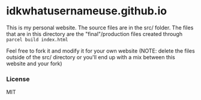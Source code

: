 # idkwhatusernameuse.github.io

This is my personal website. The source files are in the src/ folder. The files that are in this directory are the "final"/production files created through `parcel build index.html`

Feel free to fork it and modify it for your own website (NOTE: delete the files outside of the src/ directory or you'll end up with a mix between this website and your fork)

### License

MIT
